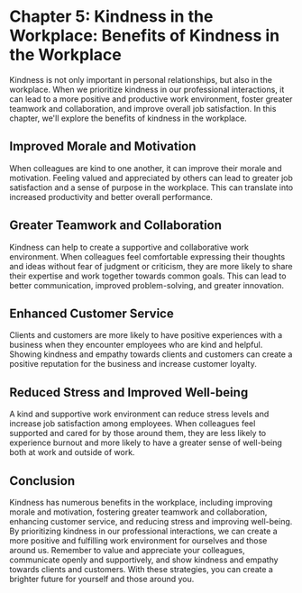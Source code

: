 Chapter 5: Kindness in the Workplace: Benefits of Kindness in the Workplace
===========================================================================

Kindness is not only important in personal relationships, but also in the workplace. When we prioritize kindness in our professional interactions, it can lead to a more positive and productive work environment, foster greater teamwork and collaboration, and improve overall job satisfaction. In this chapter, we'll explore the benefits of kindness in the workplace.

Improved Morale and Motivation
------------------------------

When colleagues are kind to one another, it can improve their morale and motivation. Feeling valued and appreciated by others can lead to greater job satisfaction and a sense of purpose in the workplace. This can translate into increased productivity and better overall performance.

Greater Teamwork and Collaboration
----------------------------------

Kindness can help to create a supportive and collaborative work environment. When colleagues feel comfortable expressing their thoughts and ideas without fear of judgment or criticism, they are more likely to share their expertise and work together towards common goals. This can lead to better communication, improved problem-solving, and greater innovation.

Enhanced Customer Service
-------------------------

Clients and customers are more likely to have positive experiences with a business when they encounter employees who are kind and helpful. Showing kindness and empathy towards clients and customers can create a positive reputation for the business and increase customer loyalty.

Reduced Stress and Improved Well-being
--------------------------------------

A kind and supportive work environment can reduce stress levels and increase job satisfaction among employees. When colleagues feel supported and cared for by those around them, they are less likely to experience burnout and more likely to have a greater sense of well-being both at work and outside of work.

Conclusion
----------

Kindness has numerous benefits in the workplace, including improving morale and motivation, fostering greater teamwork and collaboration, enhancing customer service, and reducing stress and improving well-being. By prioritizing kindness in our professional interactions, we can create a more positive and fulfilling work environment for ourselves and those around us. Remember to value and appreciate your colleagues, communicate openly and supportively, and show kindness and empathy towards clients and customers. With these strategies, you can create a brighter future for yourself and those around you.
